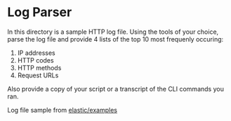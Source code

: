 # Log Parser

In this directory is a sample HTTP log file.  Using the tools of your choice,
parse the log file and provide 4 lists of the top 10 most frequenly occuring:

1. IP addresses
1. HTTP codes
1. HTTP methods
1. Request URLs

Also provide a copy of your script or a transcript of the CLI commands you ran.

Log file sample from [elastic/examples](https://github.com/elastic/examples)
